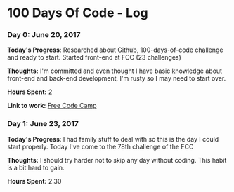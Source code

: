 # 100 Days Of Code - Log

### Day 0: June 20, 2017

**Today's Progress**: Researched about Github, 100-days-of-code challenge and ready to start.
                      Started front-end at FCC (23 challenges)

**Thoughts:** I'm committed and even thought I have basic knowledge about front-end and back-end development, I'm rusty so I may need to start over.

**Hours Spent:** 2

**Link to work:** [Free Code Camp](http://www.freecodecamp.com/map)

### Day 1: June 23, 2017

**Today's Progress**: I had family stuff to deal with so this is the day I could start properly. 
                      Today I've come to the 78th challenge of the FCC

**Thoughts:** I should try harder not to skip any day without coding. This habit is a bit hard to gain.  

**Hours Spent:** 2.30
